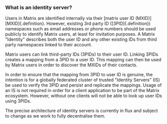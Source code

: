 ### What is an identity server?

Users in Matrix are identified internally via their [matrix user ID (MXID)][MXID]{.definition}. However, existing 3rd party ID ([3PID]{.definition}) namespaces such as email addresses or phone numbers should be used publicly to identify Matrix users, at least for invitation purposes.  A Matrix "Identity" describes both the user ID and any other existing IDs from third party namespaces linked to their account.

Matrix users can link third-party IDs (3PIDs) to their user ID. Linking 3PIDs creates a mapping from a 3PID to a user ID. This mapping can then be used by Matrix users in order to discover the MXIDs of their contacts.

In order to ensure that the mapping from 3PID to user ID is genuine, the intention is for a globally federated cluster of trusted "Identity Servers" (IS) be used to verify the 3PID and persist and replicate the mappings.
Usage of an IS is not required in order for a client application to be part of the Matrix ecosystem. However, without one clients will not be able to look up user IDs using 3PIDs.

The precise architecture of identity servers is currently in flux and subject to change as we work to fully decentralise them.
